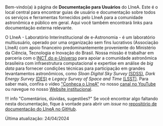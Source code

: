 Bem-vindo(a) à página de **Documentação para Usuários** do LIneA. Este é o local central para encontrar guias de usuário e documentação sobre todos os serviços e ferramentas fornecidos pelo LIneA para a comunidade astronômica e público em geral. Aqui você também encontrará links para documentação externa relevante. 


O LIneA - Laboratório Interinstitucional de e-Astronomia - é um laboratório multiusuário, operado por uma organização sem fins lucrativos (Associação LIneA) com apoio financeiro predominantemente proveniente do Ministério da Ciência, Tecnologia e Inovação do Brasil. Nossa missão é trabalhar em parceria com o [INCT do e-Universo](https://linea.org.br/010-ciencia/3-inct-do-e-universo-2/) para apoiar a comunidade astronômica brasileira com infraestrutura computacional e expertise em análise de _big data_ para fornecer condições técnicas para participação em grandes levantamentos astronômicos, como _Sloan Digital Sky Survey_ [(SDSS)](https://linea.org.br/010-ciencia/projetos/6-sloan-digital-sky-survey-iv/), _Dark Energy Survey_ [(DES)](https://linea.org.br/010-ciencia/projetos/2-des-brazil/) e _Legacy Survey of Space and Time_ [(LSST)](https://linea.org.br/010-ciencia/projetos/4-lsst/). Para saber mais, confira o vídeo ["Conheça o LIneA"](https://youtu.be/jC-k85tfd0Y) no nosso [canal no YouTube](https://www.youtube.com/user/lineamcti) ou navegue no nosso [Website institucional](https://linea.org.br/). 


<!-- **[EN]**

Welcome to LIneA's _Documentation for Users_ page. This is the central place to find user-guides and high-level documentation about all services and tools provided by LIneA to the astronomical community and general public. You will also find links to relevant external documentation.    -->

	
!!! info "Comentários, dúvidas, sugestões?"
	 Se você encontrar algo faltando nesta documentação, fique à vontade para abrir um _issue_  no [repositório de documentação do LIneA no GitHub](https://github.com/linea-it/docs).


Última atualização: 24/04/2024


<!-- **[EN]**

LIneA is a multi-user laboratory operated by a non-profit organization with financial support from the Brazilian Ministry of Science, Technology, and Innovation. Our mission is to work with the [INCT do e-Universo](https://linea.org.br/010-ciencia/3-inct-do-e-universo-2/) to support the Brazilian astronomical community with computing infrastructure and big data analysis expertise to provide technical conditions for participation in large astronomical surveys, such as SDSS, DES, and LSST.   

If you are a Portuguese speaker, please find more about LIneA on our [YouTube Channel](https://youtu.be/jC-k85tfd0Y) and [Website](http://linea.org.br).  -->


<!-- Links rápidos / FAQ

 1. Obtendo uma conta
 2. Compilando software
 3. [Executando 'jobs' no cluster](htcondor.md)
 4. Copiando dados
 5. Recuperando sua senha no LDAP
 6. [Clusteres](clusteres.md) -->
